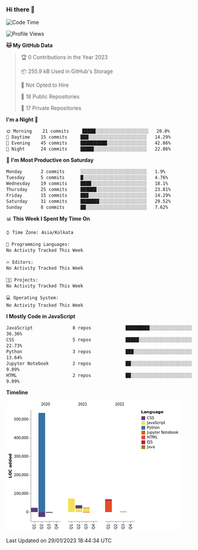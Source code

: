 ### Hi there 👋

<!--
**AgilePlaya/AgilePlaya** is a ✨ _special_ ✨ repository because its `README.md` (this file) appears on your GitHub profile.

Here are some ideas to get you started:

- 🔭 I’m currently working on ...
- 🌱 I’m currently learning ...
- 👯 I’m looking to collaborate on ...
- 🤔 I’m looking for help with ...
- 💬 Ask me about ...
- 📫 How to reach me: ...
- 😄 Pronouns: ...
- ⚡ Fun fact: ...
-->

<!--START_SECTION:waka-->
![Code Time](http://img.shields.io/badge/Code%20Time-23%20mins-blue)

![Profile Views](http://img.shields.io/badge/Profile%20Views-0-blue)

**🐱 My GitHub Data** 

> 🏆 0 Contributions in the Year 2023
 > 
> 📦 255.9 kB Used in GitHub's Storage 
 > 
> 🚫 Not Opted to Hire
 > 
> 📜 18 Public Repositories 
 > 
> 🔑 17 Private Repositories  
 > 
**I'm a Night 🦉** 

```text
🌞 Morning    21 commits     █████░░░░░░░░░░░░░░░░░░░░   20.0% 
🌆 Daytime    15 commits     ███░░░░░░░░░░░░░░░░░░░░░░   14.29% 
🌃 Evening    45 commits     ██████████░░░░░░░░░░░░░░░   42.86% 
🌙 Night      24 commits     █████░░░░░░░░░░░░░░░░░░░░   22.86%

```
📅 **I'm Most Productive on Saturday** 

```text
Monday       2 commits      ░░░░░░░░░░░░░░░░░░░░░░░░░   1.9% 
Tuesday      5 commits      █░░░░░░░░░░░░░░░░░░░░░░░░   4.76% 
Wednesday    19 commits     ████░░░░░░░░░░░░░░░░░░░░░   18.1% 
Thursday     25 commits     ██████░░░░░░░░░░░░░░░░░░░   23.81% 
Friday       15 commits     ███░░░░░░░░░░░░░░░░░░░░░░   14.29% 
Saturday     31 commits     ███████░░░░░░░░░░░░░░░░░░   29.52% 
Sunday       8 commits      ██░░░░░░░░░░░░░░░░░░░░░░░   7.62%

```


📊 **This Week I Spent My Time On** 

```text
⌚︎ Time Zone: Asia/Kolkata

💬 Programming Languages: 
No Activity Tracked This Week

🔥 Editors: 
No Activity Tracked This Week

🐱‍💻 Projects: 
No Activity Tracked This Week

💻 Operating System: 
No Activity Tracked This Week

```

**I Mostly Code in JavaScript** 

```text
JavaScript               8 repos             █████████░░░░░░░░░░░░░░░░   36.36% 
CSS                      5 repos             █████░░░░░░░░░░░░░░░░░░░░   22.73% 
Python                   3 repos             ███░░░░░░░░░░░░░░░░░░░░░░   13.64% 
Jupyter Notebook         2 repos             ██░░░░░░░░░░░░░░░░░░░░░░░   9.09% 
HTML                     2 repos             ██░░░░░░░░░░░░░░░░░░░░░░░   9.09%

```


**Timeline**

![Chart not found](https://raw.githubusercontent.com/AgilePlaya/AgilePlaya/main/charts/bar_graph.png) 


 Last Updated on 29/01/2023 18:44:34 UTC
<!--END_SECTION:waka-->
